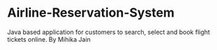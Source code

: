 # Airline-Reservation-System
Java based application for customers to search, select and book flight tickets online. 
By Mihika Jain
